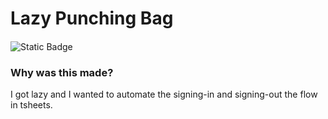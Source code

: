 # Lazy Punching Bag

####

![Static Badge](https://img.shields.io/badge/status-25%25-red)

### Why was this made?

I got lazy and I wanted to automate the signing-in and signing-out the flow in tsheets.